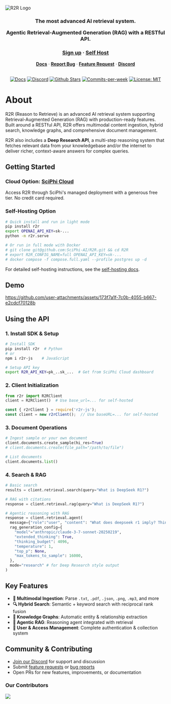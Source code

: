 ![R2R Logo](https://github.com/user-attachments/assets/16d32b31-4c7d-4e84-be19-24574b33527b)

<h3 align="center">
The most advanced AI retrieval system.

Agentic Retrieval-Augmented Generation (RAG) with a RESTful API.
</h3>

<div align="center">
   <div>
      <h3>
         <a href="https://app.sciphi.ai"><strong>Sign up</strong></a> ·
         <a href="https://r2r-docs.sciphi.ai/self-hosting/installation/overview"><strong>Self Host</strong></a>
      </h3>
   </div>
   <div>
      <a href="https://r2r-docs.sciphi.ai/"><strong>Docs</strong></a> ·
      <a href="https://github.com/SciPhi-AI/R2R/issues/new?assignees=&labels=&projects=&template=bug_report.md&title="><strong>Report Bug</strong></a> ·
      <a href="https://github.com/SciPhi-AI/R2R/issues/new?assignees=&labels=&projects=&template=feature_request.md&title="><strong>Feature Request</strong></a> ·
      <a href="https://discord.gg/p6KqD2kjtB"><strong>Discord</strong></a>
   </div>
   <br />
   <p align="center">
    <a href="https://r2r-docs.sciphi.ai"><img src="https://img.shields.io/badge/docs.sciphi.ai-3F16E4" alt="Docs"></a>
    <a href="https://discord.gg/p6KqD2kjtB"><img src="https://img.shields.io/discord/1120774652915105934?style=social&logo=discord" alt="Discord"></a>
    <a href="https://github.com/SciPhi-AI"><img src="https://img.shields.io/github/stars/SciPhi-AI/R2R" alt="Github Stars"></a>
    <a href="https://github.com/SciPhi-AI/R2R/pulse"><img src="https://img.shields.io/github/commit-activity/w/SciPhi-AI/R2R" alt="Commits-per-week"></a>
    <a href="https://opensource.org/licenses/MIT"><img src="https://img.shields.io/badge/License-MIT-purple.svg" alt="License: MIT"></a>
  </p>
</div>

# About
R2R (Reason to Retrieve) is an advanced AI retrieval system supporting Retrieval-Augmented Generation (RAG) with production-ready features. Built around a RESTful API, R2R offers multimodal content ingestion, hybrid search, knowledge graphs, and comprehensive document management.

R2R also includes a **Deep Research API**, a multi-step reasoning system that fetches relevant data from your knowledgebase and/or the internet to deliver richer, context-aware answers for complex queries.


## Getting Started

### Cloud Option: [SciPhi Cloud](https://app.sciphi.ai)
Access R2R through SciPhi's managed deployment with a generous free tier. No credit card required.

### Self-Hosting Option

```bash
# Quick install and run in light mode
pip install r2r
export OPENAI_API_KEY=sk-...
python -m r2r.serve

# Or run in full mode with Docker
# git clone git@github.com:SciPhi-AI/R2R.git && cd R2R
# export R2R_CONFIG_NAME=full OPENAI_API_KEY=sk-...
# docker compose -f compose.full.yaml --profile postgres up -d
```

For detailed self-hosting instructions, see the [self-hosting docs](https://r2r-docs.sciphi.ai/self-hosting/installation/overview).

## Demo
https://github.com/user-attachments/assets/173f7a1f-7c0b-4055-b667-e2cdcf70128b

## Using the API

### 1. Install SDK & Setup

```bash
# Install SDK
pip install r2r  # Python
# or
npm i r2r-js    # JavaScript

# Setup API key
export R2R_API_KEY=pk_..sk_...  # Get from SciPhi Cloud dashboard
```

### 2. Client Initialization

```python
from r2r import R2RClient
client = R2RClient()  # Use base_url=... for self-hosted
```

```javascript
const { r2rClient } = require('r2r-js');
const client = new r2rClient();  // Use baseURL=... for self-hosted
```

### 3. Document Operations

```python
# Ingest sample or your own document
client.documents.create_sample(hi_res=True)
# client.documents.create(file_path="/path/to/file")

# List documents
client.documents.list()
```

### 4. Search & RAG

```python
# Basic search
results = client.retrieval.search(query="What is DeepSeek R1?")

# RAG with citations
response = client.retrieval.rag(query="What is DeepSeek R1?")

# Agentic reasoning with RAG
response = client.retrieval.agent(
  message={"role":"user", "content": "What does deepseek r1 imply? Think about market, societal implications, and more."},
  rag_generation_config={
    "model"="anthropic/claude-3-7-sonnet-20250219",
    "extended_thinking": True,
    "thinking_budget": 4096,
    "temperature": 1,
    "top_p": None,
    "max_tokens_to_sample": 16000,
  },
  mode="research" # for Deep Research style output
)
```

## Key Features

- **📁 Multimodal Ingestion**: Parse `.txt`, `.pdf`, `.json`, `.png`, `.mp3`, and more
- **🔍 Hybrid Search**: Semantic + keyword search with reciprocal rank fusion
- **🔗 Knowledge Graphs**: Automatic entity & relationship extraction
- **🤖 Agentic RAG**: Reasoning agent integrated with retrieval
- **🔐 User & Access Management**: Complete authentication & collection system

## Community & Contributing

- [Join our Discord](https://discord.gg/p6KqD2kjtB) for support and discussion
- Submit [feature requests](https://github.com/SciPhi-AI/R2R/issues/new?assignees=&labels=&projects=&template=feature_request.md&title=) or [bug reports](https://github.com/SciPhi-AI/R2R/issues/new?assignees=&labels=&projects=&template=bug_report.md&title=)
- Open PRs for new features, improvements, or documentation

### Our Contributors
<a href="https://github.com/SciPhi-AI/R2R/graphs/contributors">
  <img src="https://contrib.rocks/image?repo=SciPhi-AI/R2R" />
</a>
